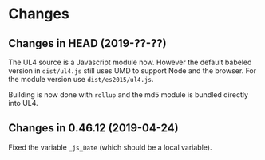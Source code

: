 # Changes

## Changes in HEAD (2019-??-??)

The UL4 source is a Javascript module now. However the default babeled version
in `dist/ul4.js` still uses UMD to support Node and the browser. For the
module version use `dist/es2015/ul4.js`.

Building is now done with `rollup` and the md5 module is bundled directly into
UL4.

## Changes in 0.46.12 (2019-04-24)

Fixed the variable `_js_Date` (which should be a local variable).
